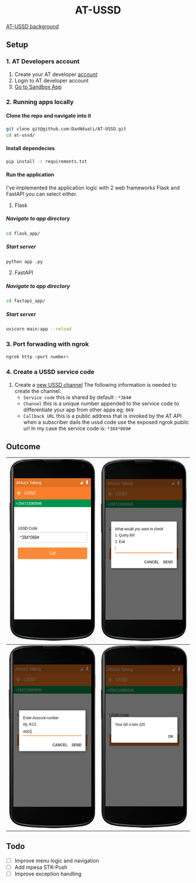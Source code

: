 <h1 align="center"><b>AT-USSD</b></h1>

[AT-USSD background](AT-USSD.md)
## <b>Setup</b>

### 1. AT Developers account
1. Create your AT developer [account](https://account.africastalking.com/)
2. Login to AT developer account
3. [Go to Sandbox App](https://account.africastalking.com/apps/sandbox)

### 2. Running apps locally
#### Clone the repo and navigate into it
```bash
git clone git@github.com:DanNduati/AT-USSD.git
cd at-ussd/
```
#### Install dependecies
```bash
pip install -r requirements.txt
```
#### Run the application
I've implemented the application logic with 2 web frameworks Flask and FastAPI you can select either.
1. Flask
##### Navigate to app directory
```bash
cd flask_app/
```
##### Start server
```bash
python app .py
```
2. FastAPI
##### Navigate to app directory
```bash
cd fastapi_app/
```
##### Start server
```bash
uvicorn main:app --reload
```
### 3. Port forwading with ngrok
```bash
ngrok http <port number>
```

### 4. Create a USSD service code
1. Create a [new USSD channel](https://account.africastalking.com/apps/sandbox/ussd/channel/create)
The following information is needed to create the channel:
    - `Service code` this is shared by default : `*384#`
    - `Channel` this is a unique number appended to the service code to differentiate your app from other apps eg: `069`
    - `Callback URL` this is a public address that is invoked by the AT API when a subscriber dails the ussd code use the exposed ngrok public url
    In my case the service code is: `*384*069#`

## <b>Outcome</b>
| <img height="500" src="images/simulator_1.png"></img> 	| <img height="500" src="images/simulator_2.png"></img> 	|
|:----------------------------------------------:	|:----------------------------------------------:	|
| <img height="500" src="images/simulator_3.png"></img> 	| <img height="500" src="images/simulator_4.png"></img> 	|

## Todo 
- [ ] Improve menu logic and navigation
- [ ] Add mpesa STK-Push 
- [ ] Improve exception handling
